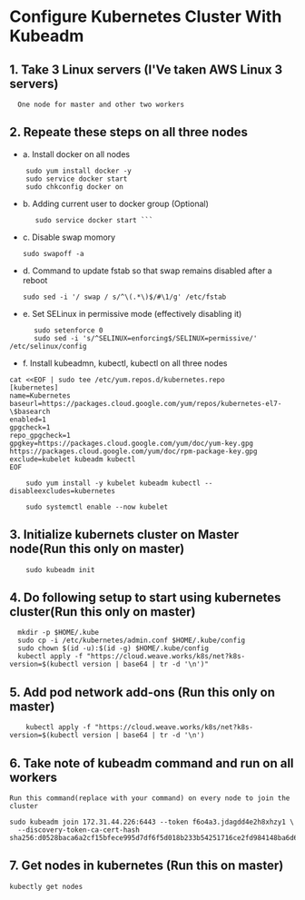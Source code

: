 # Configure Kubernetes Cluster With Kubeadm

## 1. Take 3 Linux servers (I'Ve taken AWS Linux 3 servers)
```
  One node for master and other two workers
```

## 2. Repeate these steps on all three nodes

  * a. Install docker on all nodes
  ```
      sudo yum install docker -y
      sudo service docker start
      sudo chkconfig docker on
  ```
  
  * b. Adding current user to docker group (Optional)
      ```sudo usermod -aG docker $USER
         sudo service docker start ```
  * c. Disable swap momory
  
      ``` sudo swapoff -a ```
    
  * d. Command to update fstab so that swap remains disabled after a reboot
  
      ``` sudo sed -i '/ swap / s/^\(.*\)$/#\1/g' /etc/fstab ```
    
  * e. Set SELinux in permissive mode (effectively disabling it)
  
  ```
        sudo setenforce 0
        sudo sed -i 's/^SELINUX=enforcing$/SELINUX=permissive/' /etc/selinux/config
  ```
  
  * f. Install kubeadmn, kubectl, kubectl on all three nodes
      
```
cat <<EOF | sudo tee /etc/yum.repos.d/kubernetes.repo
[kubernetes]
name=Kubernetes
baseurl=https://packages.cloud.google.com/yum/repos/kubernetes-el7-\$basearch
enabled=1
gpgcheck=1
repo_gpgcheck=1
gpgkey=https://packages.cloud.google.com/yum/doc/yum-key.gpg https://packages.cloud.google.com/yum/doc/rpm-package-key.gpg
exclude=kubelet kubeadm kubectl
EOF
```
        sudo yum install -y kubelet kubeadm kubectl --disableexcludes=kubernetes

        sudo systemctl enable --now kubelet
        
  ## 3. Initialize kubernets cluster on Master node(Run this only on master)
        sudo kubeadm init
        
  ## 4. Do following setup to start using kubernetes cluster(Run this only on master)
  ```
    mkdir -p $HOME/.kube
    sudo cp -i /etc/kubernetes/admin.conf $HOME/.kube/config
    sudo chown $(id -u):$(id -g) $HOME/.kube/config
    kubectl apply -f "https://cloud.weave.works/k8s/net?k8s-version=$(kubectl version | base64 | tr -d '\n')"
  ```
  ## 5. Add pod network add-ons (Run this only on master)
  
        kubectl apply -f "https://cloud.weave.works/k8s/net?k8s-version=$(kubectl version | base64 | tr -d '\n')
        
  ## 6. Take note of kubeadm command and run on all workers
  
  ```
  Run this command(replace with your command) on every node to join the cluster
  
  sudo kubeadm join 172.31.44.226:6443 --token f6o4a3.jdagdd4e2h8xhzy1 \
    --discovery-token-ca-cert-hash sha256:d0528baca6a2cf15bfece995d7df6f5d018b233b54251716ce2fd984148ba6d6
 ```
 
  ## 7. Get nodes in kubernetes (Run this on master)
  
  ```
  kubectly get nodes
 ```
 

        
